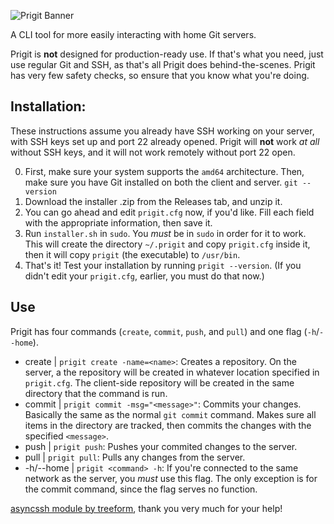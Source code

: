 ![Prigit Banner](https://knaque.icu/ext/prigit_banner.png "Prigit Banner")

A CLI tool for more easily interacting with home Git servers.

Prigit is **not** designed for production-ready use. If that's what you need, just use regular Git and SSH, as that's all Prigit does behind-the-scenes.
Prigit has very few safety checks, so ensure that you know what you're doing.

## Installation:
These instructions assume you already have SSH working on your server, with SSH keys set up and port 22 already opened.
Prigit will **not** work *at all* without SSH keys, and it will not work remotely without port 22 open.

0. First, make sure your system supports the `amd64` architecture.
Then, make sure you have Git installed on both the client and server. `git --version`
1. Download the installer .zip from the Releases tab, and unzip it.
2. You can go ahead and edit `prigit.cfg` now, if you'd like. Fill each field with the appropriate information, then save it.
3. Run `installer.sh` in `sudo`. You *must* be in `sudo` in order for it to work.
This will create the directory `~/.prigit` and copy `prigit.cfg` inside it, then it will copy `prigit` (the executable) to `/usr/bin`.
4. That's it! Test your installation by running `prigit --version`. (If you didn't edit your `prigit.cfg`, earlier, you must do that now.)

## Use
Prigit has four commands (`create`, `commit`, `push`, and `pull`) and one flag (`-h`/`--home`).
- create | `prigit create -name=<name>`:
Creates a repository.
On the server, a the repository will be created in whatever location specified in `prigit.cfg`.
The client-side repository will be created in the same directory that the command is run.
- commit | `prigit commit -msg="<message>"`:
Commits your changes.
Basically the same as the normal `git commit` command. Makes sure all items in the directory are tracked, then commits the changes with the specified `<message>`.
- push | `prigit push`:
Pushes your commited changes to the server.
- pull | `prigit pull`:
Pulls any changes from the server.
- -h/--home | `prigit <command> -h`:
If you're connected to the same network as the server, you *must* use this flag. The only exception is for the commit command, since the flag serves no function.

[asyncssh module by treeform](https://github.com/treeform/asyncssh), thank you very much for your help!
